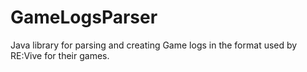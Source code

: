 # GameLogsParser
Java library for parsing and creating Game logs in the format used by RE:Vive for their games.

